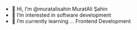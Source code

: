 - 👋 Hi, I’m @muratalisahin MuratAli Şahin
- 👀 I’m interested in software development
- 🌱 I’m currently learning ... Frontend Development
<!---
muratalisahin/muratalisahin is a ✨ special ✨ repository because its `README.md` (this file) appears on your GitHub profile.
You can click the Preview link to take a look at your changes.
--->
